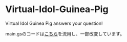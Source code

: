 # Virtual-Idol-Guinea-Pig
Virtual Idol Guinea Pig answers your question!

main.gsのコードは[こちら](https://qiita.com/noritsune/items/c4d58bc933198cfa101e)を流用し、一部改変しています。
